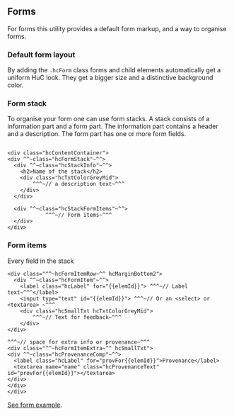 ## Forms
For forms this utility provides a default form markup, and a way to organise forms.
### Default form layout
By adding the `.hcForm` class forms and child elements automatically get a uniform HuC look. They get a bigger size and a distinctive background color.

### Form stack
To organise your form one can use form stacks. A stack consists of a information part and a form part. The information part contains a header and a description. The form part has one or more form fields.

```

<div class="hcContentContainer">
<div ^^~class="hcFormStack"~^^>
  <div ^^~class="hcStackInfo"~^^>
    <h2>Name of the stack</h2>
    <div class="hcTxtColorGreyMid">
	    ^^^~// a description text~^^^
    </div>
  </div>

  <div ^^~class="hcStackFormItems"~^^>
			^^^~// Form items~^^^
  </div>
</div>

```
### Form items
Every field in the stack 


```
<div class="^^~hcFormItemRow~^^ hcMarginBottom2">
  <div ^^~class="hcFormItem"~^^>
    <label class="hcLabel" for="{{elemId}}"> ^^^~// Label text~^^^</label>
	<input type="text" id="{{elemId}}"> ^^^~// Or an <select> or <textarea> ~^^^
	<div class="hcSmallTxt hcTxtColorGreyMid">
		^^^~// Text for feedback~^^^
	</div>
</div>

^^^~// space for extra info or provenance~^^^
<div class="^^~hcFormItemExtra~^^ hcSmallTxt">
<div ^^~class="hcProvenanceComp"~^^>
  <label class="hcLabel" for="provFor{{elemId}}">Provenance</label>
  <textarea name="name" class="hcProvenanceText" id="provFor{{elemId}}"></textarea>
</div>
</div>
</div>

```

[See form example](/tim-edit.html).